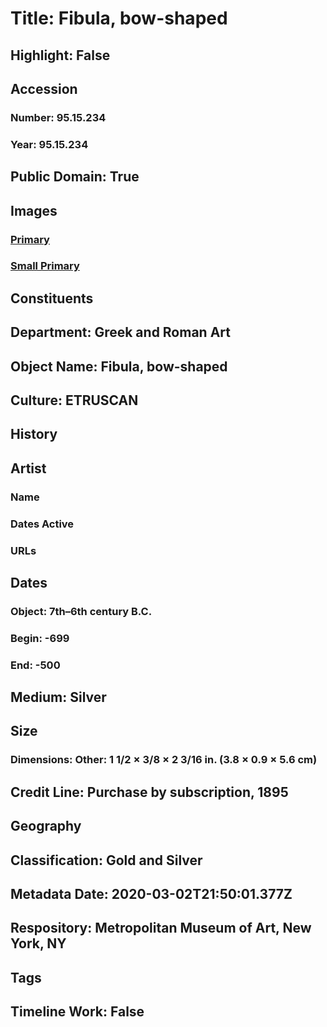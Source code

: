 # Title: Fibula, bow-shaped
## Highlight: False
## Accession
### Number: 95.15.234
### Year: 95.15.234
## Public Domain: True
## Images
### [Primary](https://images.metmuseum.org/CRDImages/gr/original/sf9515234.jpg)
### [Small Primary](https://images.metmuseum.org/CRDImages/gr/web-large/sf9515234.jpg)
## Constituents
## Department: Greek and Roman Art
## Object Name: Fibula, bow-shaped
## Culture: ETRUSCAN
## History
## Artist
### Name
### Dates Active
### URLs
## Dates
### Object: 7th–6th century B.C.
### Begin: -699
### End: -500
## Medium: Silver
## Size
### Dimensions: Other: 1 1/2 × 3/8 × 2 3/16 in. (3.8 × 0.9 × 5.6 cm)
## Credit Line: Purchase by subscription, 1895
## Geography
## Classification: Gold and Silver
## Metadata Date: 2020-03-02T21:50:01.377Z
## Respository: Metropolitan Museum of Art, New York, NY
## Tags
## Timeline Work: False